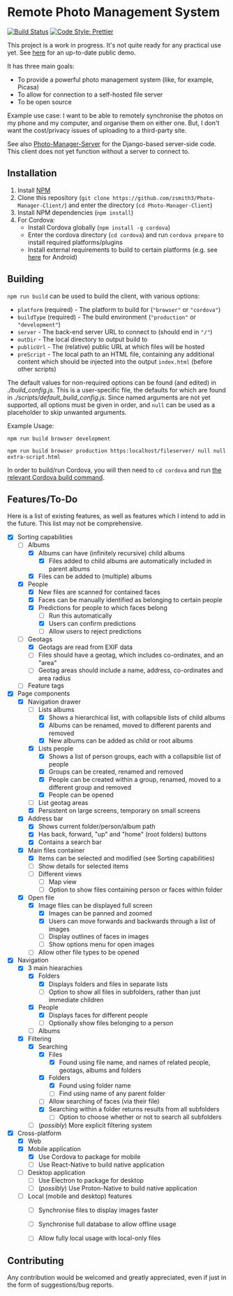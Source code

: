# Remote Photo Management System

[![Build Status](https://travis-ci.com/zsmith3/Photo-Manager-Client.svg?branch=master)](https://travis-ci.com/zsmith3/Photo-Manager-Client)
[![Code Style: Prettier](https://img.shields.io/badge/code_style-prettier-ff69b4.svg)](https://github.com/prettier/prettier)

This project is a work in progress. It's not quite ready for any practical use yet. See [here](https://zsmith3.github.io/Photo-Manager-Client/demo/) for an up-to-date public demo.

It has three main goals:
- To provide a powerful photo management system (like, for example, Picasa)
- To allow for connection to a self-hosted file server
- To be open source

Example use case: I want to be able to remotely synchronise the photos on my phone and my computer, and organise them on either one. But, I don't want the cost/privacy issues of uploading to a third-party site.

See also [Photo-Manager-Server](https://github.com/zsmith3/Photo-Manager-Server/) for the Django-based server-side code. This client does not yet function without a server to connect to.


## Installation

1) Install [NPM](https://nodejs.org/en/)
2) Clone this repository (`git clone https://github.com/zsmith3/Photo-Manager-Client/`) and enter the directory (`cd Photo-Manager-Client`)
3) Install NPM dependencies (`npm install`)
4) For Cordova:
	- Install Cordova globally (`npm install -g cordova`)
	- Enter the cordova directory (`cd cordova`) and run `cordova prepare` to install required platforms/plugins
	- Install external requirements to build to certain platforms (e.g. see [here](https://cordova.apache.org/docs/en/latest/guide/platforms/android/index.html#installing-the-requirements) for Android)


## Building

`npm run build` can be used to build the client, with various options:
- `platform` (required) - The platform to build for (`"browser"` or `"cordova"`)
- `buildType` (required) - The build environment (`"production"` or `"development"`)
- `server` - The back-end server URL to connect to (should end in `"/"`)
- `outDir` - The local directory to output build to
- `publicUrl` - The (relative) public URL at which files will be hosted
- `preScript` - The local path to an HTML file, containing any additional content which should be injected into the output `index.html` (before other scripts)

The default values for non-required options can be found (and edited) in *./build_config.js*. This is a user-specific file, the defaults for which are found in *./scripts/default_build_config.js*. Since named arguments are not yet supported, all options must be given in order, and `null` can be used as a placeholder to skip unwanted arguments.

Example Usage:

`npm run build browser development`

`npm run build browser production https:localhost/fileserver/ null null extra-script.html`

In order to build/run Cordova, you will then need to `cd cordova` and run [the relevant Cordova build command](https://cordova.apache.org/docs/en/latest/guide/cli/#build-the-app).


## Features/To-Do

Here is a list of existing features, as well as features which I intend to add in the future. This list may not be comprehensive.

- [x] Sorting capabilities
	- [ ] Albums
		- [x] Albums can have (infinitely recursive) child albums
			- [x] Files added to child albums are automatically included in parent albums
		- [x] Files can be added to (multiple) albums
	- [x] People
		- [x] New files are scanned for contained faces
		- [x] Faces can be manually identified as belonging to certain people
		- [x] Predictions for people to which faces belong
			- [ ] Run this automatically
			- [x] Users can confirm predictions
			- [ ] Allow users to reject predictions
	- [ ] Geotags
		- [x] Geotags are read from EXIF data
		- [ ] Files should have a geotag, which includes co-ordinates, and an "area"
		- [ ] Geotag areas should include a name, address, co-ordinates and area radius
	- [ ] Feature tags
- [x] Page components
	- [x] Navigation drawer
		- [ ] Lists albums
			- [x] Shows a hierarchical list, with collapsible lists of child albums
			- [x] Albums can be renamed, moved to different parents and removed
			- [x] New albums can be added as child or root albums
		- [x] Lists people
			- [x] Shows a list of person groups, each with a collapsible list of people
			- [x] Groups can be created, renamed and removed
			- [x] People can be created within a group, renamed, moved to a different group and removed
			- [x] People can be opened
		- [ ] List geotag areas
		- [x] Persistent on large screens, temporary on small screens
	- [x] Address bar
		- [x] Shows current folder/person/album path
		- [x] Has back, forward, "up" and "home" (root folders) buttons
		- [x] Contains a search bar
	- [x] Main files container
		- [x] Items can be selected and modified (see Sorting capabilities)
		- [ ] Show details for selected items
		- [ ] Different views
			- [ ] Map view
			- [ ] Option to show files containing person or faces within folder
	- [x] Open file
		- [x] Image files can be displayed full screen
			- [x] Images can be panned and zoomed
			- [x] Users can move forwards and backwards through a list of images
			- [ ] Display outlines of faces in images
			- [ ] Show options menu for open images
		- [ ] Allow other file types to be opened
- [x] Navigation
	- [x] 3 main hiearachies
		- [x] Folders
			- [x] Displays folders and files in separate lists
			- [ ] Option to show all files in subfolders, rather than just immediate children
		- [x] People
			- [x] Displays faces for different people
			- [ ] Optionally show files belonging to a person
		- [ ] Albums
	- [x] Filtering
		- [x] Searching
			- [x] Files
				- [x] Found using file name, and names of related people, geotags, albums and folders
			- [x] Folders
				- [x] Found using folder name
				- [ ] Find using name of any parent folder
			- [ ] Allow searching of faces (via their file)
			- [x] Searching within a folder returns results from all subfolders
				- [ ] Option to choose whether or not to search all subfolders
		- [ ] (*possibly*) More explicit filtering system
- [x] Cross-platform
	- [x] Web
	- [x] Mobile application
		- [x] Use Cordova to package for mobile
		- [ ] Use React-Native to build native application
	- [ ] Desktop application
		- [ ] Use Electron to package for desktop
		- [ ] (*possibly*) Use Proton-Native to build native application
	- [ ] Local (mobile and desktop) features
		- [ ] Synchronise files to display images faster
		- [ ] Synchronise full database to allow offline usage
		- [ ] Allow fully local usage with local-only files


## Contributing

Any contribution would be welcomed and greatly appreciated, even if just in the form of suggestions/bug reports.
